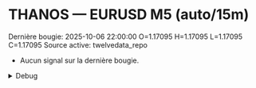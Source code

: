 # THANOS — EURUSD M5 (auto/15m)
Dernière bougie: 2025-10-06 22:00:00  O=1.17095  H=1.17095  L=1.17095  C=1.17095
Source active: twelvedata_repo

- Aucun signal sur la dernière bougie.

<details><summary>Debug</summary>

- TD_API_KEY manquant.

</details>